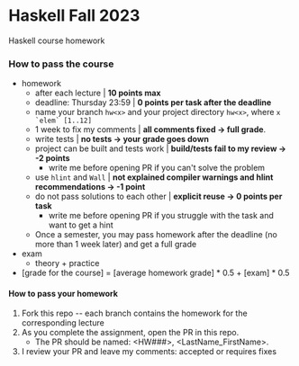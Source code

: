 # Haskell Fall 2023

Haskell course homework

### How to pass the course

- homework
    - after each lecture | **10 points max**
    - deadline: Thursday 23:59 | **0 points per task after the deadline**
    - name your branch `hw<x>` and your project directory `hw<x>`, where ```x `elem` [1..12]```
    - 1 week to fix my comments | **all comments fixed -> full grade**.
    - write tests | **no tests -> your grade goes down**
    - project can be built and tests work | **build/tests fail to my review -> -2 points**
        - write me before opening PR if you can't solve the problem
    - use `hlint` and `Wall` | **not explained compiler warnings and hlint recommendations -> -1 point**
    - do not pass solutions to each other | **explicit reuse -> 0 points per task**
        - write me before opening PR if you struggle with the task and want to get a hint
    - Once a semester, you may pass homework after the deadline (no more than 1 week later) and get a full grade
- exam
    - theory + practice
- [grade for the course] = [average homework grade] * 0.5 + [exam] * 0.5

#### How to pass your homework

1. Fork this repo -- each branch contains the homework for the corresponding lecture
2. As you complete the assignment, open the PR in this repo.
   - The PR should be named: <HW###>, <LastName_FirstName>.
3. I review your PR and leave my comments: accepted or requires fixes
